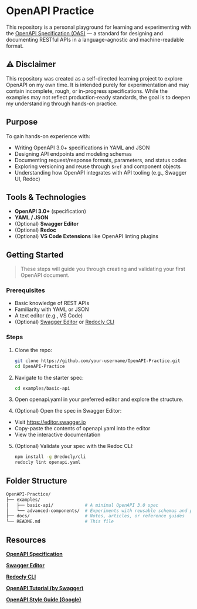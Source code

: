# OpenAPI Practice

This repository is a personal playground for learning and experimenting with the [OpenAPI Specification (OAS)](https://spec.openapis.org/oas/latest.html) — a standard for designing and documenting RESTful APIs in a language-agnostic and machine-readable format.

## ⚠️ Disclaimer

This repository was created as a self-directed learning project to explore OpenAPI on my own time. It is intended purely for experimentation and may contain incomplete, rough, or in-progress specifications. While the examples may not reflect production-ready standards, the goal is to deepen my understanding through hands-on practice.

## Purpose

To gain hands-on experience with:
- Writing OpenAPI 3.0+ specifications in YAML and JSON
- Designing API endpoints and modeling schemas
- Documenting request/response formats, parameters, and status codes
- Exploring versioning and reuse through `$ref` and component objects
- Understanding how OpenAPI integrates with API tooling (e.g., Swagger UI, Redoc)

## Tools & Technologies

- **OpenAPI 3.0+** (specification)
- **YAML / JSON**
- (Optional) **Swagger Editor**
- (Optional) **Redoc**
- (Optional) **VS Code Extensions** like OpenAPI linting plugins

## Getting Started

> These steps will guide you through creating and validating your first OpenAPI document.

### Prerequisites

- Basic knowledge of REST APIs
- Familiarity with YAML or JSON
- A text editor (e.g., VS Code)
- (Optional) [Swagger Editor](https://editor.swagger.io/) or [Redocly CLI](https://github.com/Redocly/cli)

### Steps

1. Clone the repo:
   ```bash
   git clone https://github.com/your-username/OpenAPI-Practice.git
   cd OpenAPI-Practice

2. Navigate to the starter spec:
   ```bash
   cd examples/basic-api

3. Open openapi.yaml in your preferred editor and explore the structure.

4. (Optional) Open the spec in Swagger Editor:
- Visit https://editor.swagger.io
- Copy-paste the contents of openapi.yaml into the editor
- View the interactive documentation

5. (Optional) Validate your spec with the Redoc CLI:
   ```bash
   npm install -g @redocly/cli
   redocly lint openapi.yaml

## Folder Structure

```bash
OpenAPI-Practice/
├── examples/
│   ├── basic-api/            # A minimal OpenAPI 3.0 spec
│   └── advanced-components/  # Experiments with reusable schemas and parameters
├── docs/                     # Notes, articles, or reference guides
└── README.md                 # This file
```

## Resources

[**OpenAPI Specification**](https://spec.openapis.org/oas/latest.html)

[**Swagger Editor**](https://editor.swagger.io/)

[**Redocly CLI**](https://redocly.com/docs/cli)

[**OpenAPI Tutorial (by Swagger)**](https://swagger.io/docs/specification/v3_0/about/)

[**OpenAPI Style Guide (Google)**](https://cloud.google.com/apis/design)
